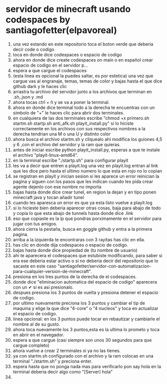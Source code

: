 # servidor de minecraft usando codespaces by santiagofetter(elpavoreal)
1) una vez estando en este repositorio toca el boton verde que deberia decir code o codigo
2) toca en donde dice codespaces o espacio de codigo
3) ahora en donde dice create codespaces on main o en español crear espacio de codigo en el servidor p...
4) espera a que cargue el codespaces
5) (esta linea es opcional la puedes saltar, es por estetica) una vez que cargue vas al engranaje, temas, temas de color y bajas hasta el que dice github dark y le haces clic
6) arrastra tu archivo del servidor junto a los archivos que terminan en .sh,.json y .md
7) ahora tocas ctrl + ñ y se va a poner la terminal.
8) ahora en donde dice terminal todo a la derecha  te encuentras con un simbolo de "+" le haces clic para abrir dos terminales.
9) en cualquiera de las dos terminales escribe "chmod +x primero.sh startm.sh startp.sh anti_afk.sh playit_install.py" si lo hiciste correctamente en los archivos con sus respectivos nombres a la derecha tendrian una M o una U y distinto color
10) ahora busca el archivo startm.sh y cliquealo ahi modifica los guiones 4,5 y 6 ,con el archivo del servidor y la ram que quieras.
11) antes de iniciar escribe python playit_install.py, esperas a que te instale el archivo "playit-linux-amd64".
12) en la terminal escribe "./startp.sh" para configurar playit
13) les va a decir que entren a playit.log una vez en playit.log entran al link que les dice pero hasta el ultimo numero lo que esta en rojo no lo copian
14) se registran en playit y inician sesion si les aparece un error reinician la pagina y siguen con los pasos que les indican cuando les pida crear agente dejenlo con ese nombre no importa
15) bajas hasta donde dice crear tunel, en region la dejan y en tipo ponen minecraft java y tocan añadir tunel
16) cuando les aparesca un error es que ya esta listo vuelve a playit.log
17) si lo hicieste bien deberia aparecer otras cosas, baja para abajo de todo y copia lo que esta abajo de tunnels hasta donde dice .link
18) eso que copiaste es la ip que pondras porximamente en el servidor para jugar con tus amigos.
19) ahora cierra la pestaña, busca en goggle github y entra a la primera pagina.
20) arriba a la izquierda te encontraras con 3 rayitas has clic en ella.
21) has clic en donde dija codespaces o espacio de codigo.
22) bajas hasta donde dice propiedad de (tu nombre de usuario)
23) ahi te aparecera el codespaces que estubiste modificando, para saber si era ese deberia estar activo o si no deberia decir del repositorio que lo sacaste en este caso "santiagofetter/servidor-con-automatizacion-para-cualquier-version-de-minecraft".
24) presiona en los tres puntos de la derecha de el codespaces.
25) donde dice "eliminacion automatica del espacio de codigo" aparecera con un ✔ si es asi presionalo.
26) despues presiona los 3 puntos de vuelta y presiona detener el espacio de codigo.
27) por ultimo nuevamente preciona los 3 puntos y cambiar el tip de maquina y elige la que dice "4-core" o "4 nucleos" y toca en actualizar el espacio de codigo.
29) linea opcional: en los 3 puntos puede tocar en rebautizar y cambiarle el nombre al de su gusto.
30) ahora toca nuevamente los 3 puntos,esta es la ultima lo prometo y toca en abrir en el navegador.
31) espera a que cargue (casi siempre son unos 30 segundos para que cargue completo)
32) ahora vuelve a crear 2 terminales si ya no las tienes.
33) ya con startm.sh configurado con el archivo y la ram colocas en una terminal "./startm.sh" y preciona enter.
34) espera hasta que no ponga nada mas para verificarlo pon say hola en la terminal deberia decir algo como "[Server] hola"
35) 

